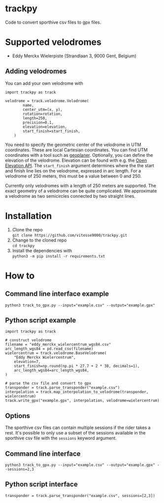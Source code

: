 # trackpy
Code to convert sporthive csv files to gpx files.

# Supported velodromes
* Eddy Merckx Wielerpiste (Strandlaan 3, 9000 Gent, Belgium)

## Adding velodromes
You can add your own velodrome with
```
import trackpy as track

velodrome = track.velodrome.Velodrome(
        name,
        center_utm=(x, y),
        rotation=rotation,
        length=250,
        precision=0.1,
        elevation=elevation,
        start_finish=start_finish,
    )
```

You need to specify the geometric center of the velodrome in UTM coordinates. These are local Cartesian coordinates. You can find UTM coordinates with a tool such as [geoplaner](https://www.geoplaner.com). Optionally, you can define the elevation of the velodrome. Elevation can be found with e.g. the [Open Elevation API](https://open-elevation.com). The `start_finish` argument determines where the the start and finish line lies on the velodrome, expressed in arc length. For a velodrome of 250 meters, this must be a value between 0 and 250.

Currently only velodromes with a length of 250 meters are supported. The exact geometry of a velodrome can be quite complicated. We approximate a velodrome as two semicircles connected by two straight lines.

# Installation
1. Clone the repo  
`git clone https://github.com/vitesse9000/trackpy.git`
2. Change to the cloned repo  
`cd trackpy`
3. Install the dependencies with  
`python3 -m pip install -r requirements.txt`

# How to
## Command line interface example
```
python3 track_to_gpx.py --input="example.csv" --output="example.gpx"
```

## Python script example
```
import trackpy as track

# construct velodrome
filename = "eddy_merckx_wielercentrum_wgs84.csv"
arc_length_wgs84 = pd.read_csv(filename)
wielercentrum = track.velodrome.BaseVelodrome(
    "Eddy Merckx Wielercentrum",
    elevation=7,
    start_finish=np.round(np.pi * 27.7 + 2 * 38, decimals=1),
    arc_length_wgs84=arc_length_wgs84,
)

# parse the csv file and convert to gpx
transponder = track.parse_transponder("example.csv")
interpolation = track.map_interpolation_to_velodrome(transponder, wielercentrum)
track.write_gpx("example.gpx", interpolation, velodrome=wielercentrum)
```

## Options
The sporthive csv files can contain multiple sessions if the rider takes a rest. It's possible to only use a subset of the sessions available in the sporthive csv file with the `sessions` keyword argument.

## Command line interface
```
python3 track_to_gpx.py --input="example.csv" --output="example.gpx" --sessions=2,3
```

## Python script interface
```
transponder = track.parse_transponder("example.csv", sessions=[2,3])
```

